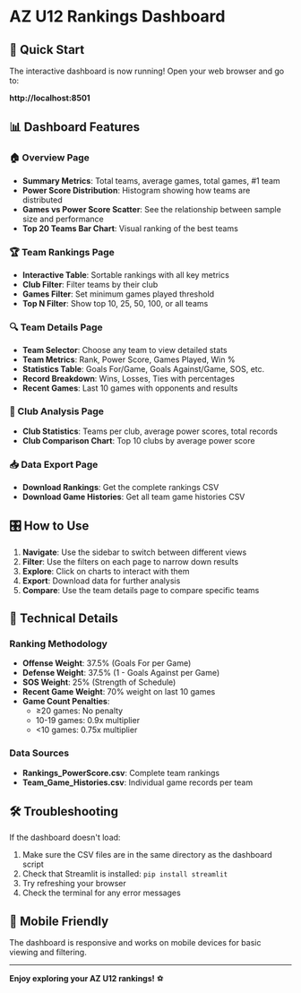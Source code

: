 # AZ U12 Rankings Dashboard

## 🚀 Quick Start

The interactive dashboard is now running! Open your web browser and go to:

**http://localhost:8501**

## 📊 Dashboard Features

### 🏠 Overview Page
- **Summary Metrics**: Total teams, average games, total games, #1 team
- **Power Score Distribution**: Histogram showing how teams are distributed
- **Games vs Power Score Scatter**: See the relationship between sample size and performance
- **Top 20 Teams Bar Chart**: Visual ranking of the best teams

### 🏆 Team Rankings Page
- **Interactive Table**: Sortable rankings with all key metrics
- **Club Filter**: Filter teams by their club
- **Games Filter**: Set minimum games played threshold
- **Top N Filter**: Show top 10, 25, 50, 100, or all teams

### 🔍 Team Details Page
- **Team Selector**: Choose any team to view detailed stats
- **Team Metrics**: Rank, Power Score, Games Played, Win %
- **Statistics Table**: Goals For/Game, Goals Against/Game, SOS, etc.
- **Record Breakdown**: Wins, Losses, Ties with percentages
- **Recent Games**: Last 10 games with opponents and results

### 🏢 Club Analysis Page
- **Club Statistics**: Teams per club, average power scores, total records
- **Club Comparison Chart**: Top 10 clubs by average power score

### 📥 Data Export Page
- **Download Rankings**: Get the complete rankings CSV
- **Download Game Histories**: Get all team game histories CSV

## 🎛️ How to Use

1. **Navigate**: Use the sidebar to switch between different views
2. **Filter**: Use the filters on each page to narrow down results
3. **Explore**: Click on charts to interact with them
4. **Export**: Download data for further analysis
5. **Compare**: Use the team details page to compare specific teams

## 🔧 Technical Details

### Ranking Methodology
- **Offense Weight**: 37.5% (Goals For per Game)
- **Defense Weight**: 37.5% (1 - Goals Against per Game)
- **SOS Weight**: 25% (Strength of Schedule)
- **Recent Game Weight**: 70% weight on last 10 games
- **Game Count Penalties**: 
  - ≥20 games: No penalty
  - 10-19 games: 0.9x multiplier
  - <10 games: 0.75x multiplier

### Data Sources
- **Rankings_PowerScore.csv**: Complete team rankings
- **Team_Game_Histories.csv**: Individual game records per team

## 🛠️ Troubleshooting

If the dashboard doesn't load:
1. Make sure the CSV files are in the same directory as the dashboard script
2. Check that Streamlit is installed: `pip install streamlit`
3. Try refreshing your browser
4. Check the terminal for any error messages

## 📱 Mobile Friendly

The dashboard is responsive and works on mobile devices for basic viewing and filtering.

---

**Enjoy exploring your AZ U12 rankings!** ⚽
